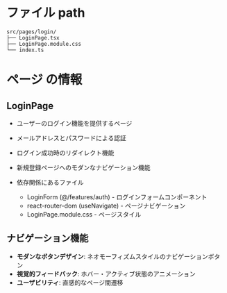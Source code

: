 # ファイル path

```
src/pages/login/
├── LoginPage.tsx
├── LoginPage.module.css
└── index.ts
```

# ページ の情報

## LoginPage

- ユーザーのログイン機能を提供するページ
- メールアドレスとパスワードによる認証
- ログイン成功時のリダイレクト機能
- 新規登録ページへのモダンなナビゲーション機能

- 依存関係にあるファイル
  - LoginForm (@/features/auth) - ログインフォームコンポーネント
  - react-router-dom (useNavigate) - ページナビゲーション
  - LoginPage.module.css - ページスタイル

## ナビゲーション機能

- **モダンなボタンデザイン**: ネオモーフィズムスタイルのナビゲーションボタン
- **視覚的フィードバック**: ホバー・アクティブ状態のアニメーション
- **ユーザビリティ**: 直感的なページ間遷移
